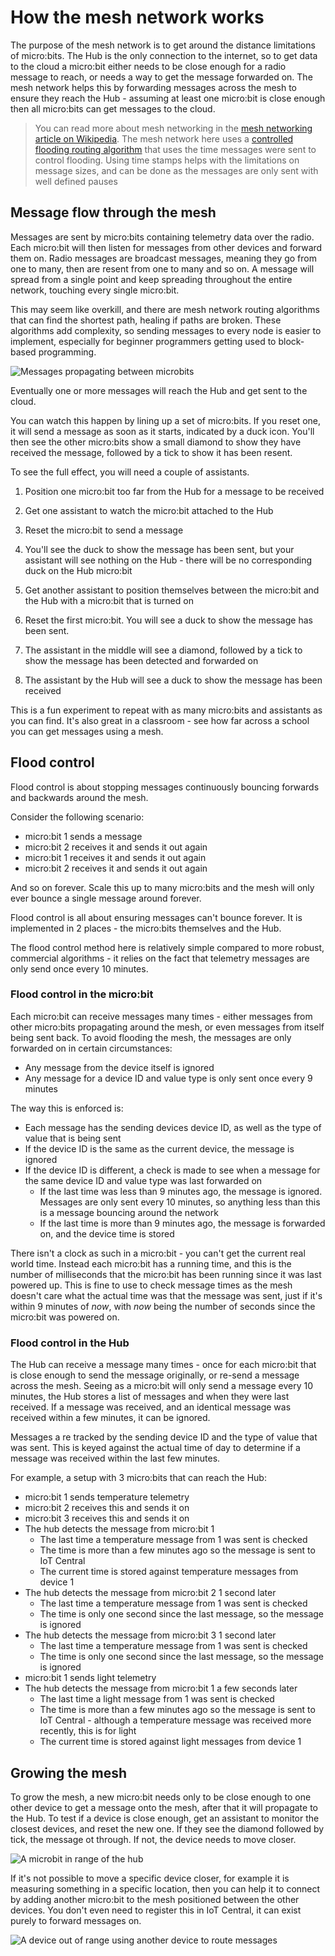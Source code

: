 # How the mesh network works

The purpose of the mesh network is to get around the distance limitations of micro:bits. The Hub is the only connection to the internet, so to get data to the cloud a micro:bit either needs to be close enough for a radio message to reach, or needs a way to get the message forwarded on. The mesh network helps this by forwarding messages across the mesh to ensure they reach the Hub - assuming at least one micro:bit is close enough then all micro:bits can get messages to the cloud.

> You can read more about mesh networking in the [mesh networking article on Wikipedia](https://en.wikipedia.org/wiki/Mesh_networking). The mesh network here uses a [controlled flooding routing algorithm](https://en.wikipedia.org/wiki/Flooding_(computer_networking)) that uses the time messages were sent to control flooding. Using time stamps helps with the limitations on message sizes, and can be done as the messages are only sent with well defined pauses

## Message flow through the mesh

Messages are sent by micro:bits containing telemetry data over the radio. Each micro:bit will then listen for messages from other devices and forward them on. Radio messages are broadcast messages, meaning they go from one to many, then are resent from one to many and so on. A message will spread from a single point and keep spreading throughout the entire network, touching every single micro:bit.

This may seem like overkill, and there are mesh network routing algorithms that can find the shortest path, healing if paths are broken. These algorithms add complexity, so sending messages to every node is easier to implement, especially for beginner programmers getting used to block-based programming.

![Messages propagating between microbits](../images/mesh-microbit-messages.png)

Eventually one or more messages will reach the Hub and get sent to the cloud.

You can watch this happen by lining up a set of micro:bits. If you reset one, it will send a message as soon as it starts, indicated by a duck icon. You'll then see the other micro:bits show a small diamond to show they have received the message, followed by a tick to show it has been resent.

To see the full effect, you will need a couple of assistants.

1. Position one micro:bit too far from the Hub for a message to be received

1. Get one assistant to watch the micro:bit attached to the Hub

1. Reset the micro:bit to send a message

1. You'll see the duck to show the message has been sent, but your assistant will see nothing on the Hub - there will be no corresponding duck on the Hub micro:bit

1. Get another assistant to position themselves between the micro:bit and the Hub with a micro:bit that is turned on

1. Reset the first micro:bit. You will see a duck to show the message has been sent.

1. The assistant in the middle will see a diamond, followed by a tick to show the message has been detected and forwarded on

1. The assistant by the Hub will see a duck to show the message has been received

This is a fun experiment to repeat with as many micro:bits and assistants as you can find. It's also great in a classroom - see how far across a school you can get messages using a mesh.

## Flood control

Flood control is about stopping messages continuously bouncing forwards and backwards around the mesh.

Consider the following scenario:

* micro:bit 1 sends a message
* micro:bit 2 receives it and sends it out again
* micro:bit 1 receives it and sends it out again
* micro:bit 2 receives it and sends it out again

And so on forever. Scale this up to many micro:bits and the mesh will only ever bounce a single message around forever.

Flood control is all about ensuring messages can't bounce forever. It is implemented in 2 places - the micro:bits themselves and the Hub.

The flood control method here is relatively simple compared to more robust, commercial algorithms - it relies on the fact that telemetry messages are only send once every 10 minutes.

### Flood control in the micro:bit

Each micro:bit can receive messages many times - either messages from other micro:bits propagating around the mesh, or even messages from itself being sent back. To avoid flooding the mesh, the messages are only forwarded on in certain circumstances:

* Any message from the device itself is ignored
* Any message for a device ID and value type is only sent once every 9 minutes

The way this is enforced is:

* Each message has the sending devices device ID, as well as the type of value that is being sent
* If the device ID is the same as the current device, the message is ignored
* If the device ID is different, a check is made to see when a message for the same device ID and value type was last forwarded on
  * If the last time was less than 9 minutes ago, the message is ignored. Messages are only sent every 10 minutes, so anything less than this is a message bouncing around the network
  * If the last time is more than 9 minutes ago, the message is forwarded on, and the device time is stored

There isn't a clock as such in a micro:bit - you can't get the current real world time. Instead each micro:bit has a running time, and this is the number of milliseconds that the micro:bit has been running since it was last powered up. This is fine to use to check message times as the mesh doesn't care what the actual time was that the message was sent, just if it's within 9 minutes of *now*, with *now* being the number of seconds since the micro:bit was powered on.

### Flood control in the Hub

The Hub can receive a message many times - once for each micro:bit that is close enough to send the message originally, or re-send a message across the mesh. Seeing as a micro:bit will only send a message every 10 minutes, the Hub stores a list of messages and when they were last received. If a message was received, and an identical message was received within a few minutes, it can be ignored.

Messages a re tracked by the sending device ID and the type of value that was sent. This is keyed against the actual time of day to determine if a message was received within the last few minutes.

For example, a setup with 3 micro:bits that can reach the Hub:

* micro:bit 1 sends temperature telemetry
* micro:bit 2 receives this and sends it on
* micro:bit 3 receives this and sends it on
* The hub detects the message from micro:bit 1
  * The last time a temperature message from 1 was sent is checked
  * The time is more than a few minutes ago so the message is sent to IoT Central
  * The current time is stored against temperature messages from device 1
* The hub detects the message from micro:bit 2 1 second later
  * The last time a temperature message from 1 was sent is checked
  * The time is only one second since the last message, so the message is ignored
* The hub detects the message from micro:bit 3 1 second later
  * The last time a temperature message from 1 was sent is checked
  * The time is only one second since the last message, so the message is ignored
* micro:bit 1 sends light telemetry
* The hub detects the message from micro:bit 1 a few seconds later
  * The last time a light message from 1 was sent is checked
  * The time is more than a few minutes ago so the message is sent to IoT Central - although a temperature message was received more recently, this is for light
  * The current time is stored against light messages from device 1

## Growing the mesh

To grow the mesh, a new micro:bit needs only to be close enough to one other device to get a message onto the mesh, after that it will propagate to the Hub. To test if a device is close enough, get an assistant to monitor the closest devices, and reset the new one. If they see the diamond followed by tick, the message ot through. If not, the device needs to move closer.

![A microbit in range of the hub](../images/mesh-microbit-in-range.png)

If it's not possible to move a specific device closer, for example it is measuring something in a specific location, then you can help it to connect by adding another micro:bit to the mesh positioned between the other devices. You don't even need to register this in IoT Central, it can exist purely to forward messages on.

![A device out of range using another device to route messages](../images/mesh-microbit-out-of-range.png)
